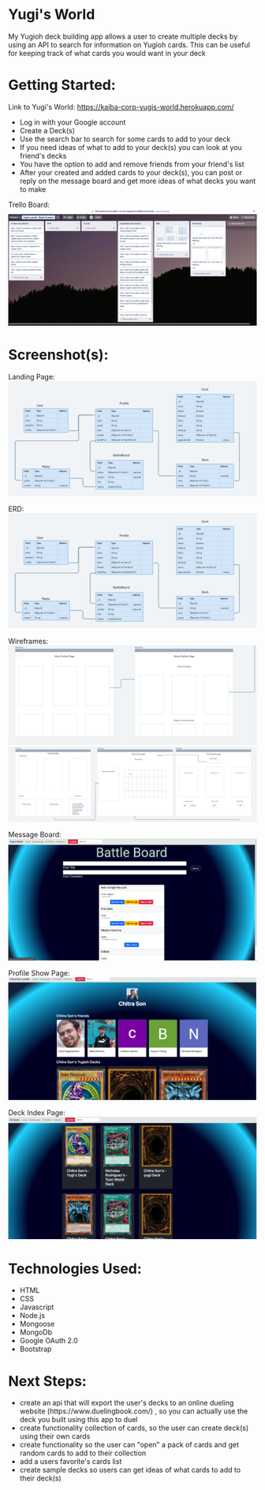 
<h1>Yugi's World </h1>

My Yugioh deck building app allows a user to create multiple decks by using an API to search for information on Yugioh cards. This can be useful for keeping track of what cards you would want in your deck

<h1>Getting Started: </h1>

Link to Yugi's World: <a>https://kaiba-corp-yugis-world.herokuapp.com/</a>
<ul>
<li> Log in with your Google account </li>
<li> Create a Deck(s) </li>
<li> Use the search bar to search for some cards to add to your deck </li>
<li> If you need ideas of what to add to your deck(s) you can look at you friend's decks </li>
<li> You have the option to add and remove friends from your friend's list</li>
<li> After your created and added cards to your deck(s), you can post or reply on the message board and get more ideas of what decks you want to make</li>
</ul>

Trello Board:
<img src='./public/images/trello.png'>


<h1> Screenshot(s):</h1>
Landing Page:
<img src='./public/images/erd.png'>

ERD:
<img src='./public/images/erd.png'>

Wireframes:
<img src='./public/images/wireframe1.png'>
<img src='./public/images/wireframe2.png'>

Message Board:
<img src='./public/images/messageIndex.png'>

Profile Show Page:
<img src='./public/images/profileShow.png'>

Deck Index Page:
<img src='./public/images/deckIndex.png'>

<h1> Technologies Used:</h1>
<ul>
<li>HTML</li>
<li>CSS</li>
<li>Javascript</li>
<li>Node.js</li>
<li>Mongoose</li>
<li>MongoDb</li>
<li>Google OAuth 2.0</li>
<li>Bootstrap </li>
</ul>

<h1> Next Steps:</h1>
<ul>
<li>create an api that will export the user's decks to an online dueling website (<a>https://www.duelingbook.com/</a>) , so you can actually use the deck you built using this app to duel</li>
<li>create functionality collection of cards, so the user can create deck(s) using their own cards</li>
<li>create functionality so the user can "open" a pack of cards and get random cards to add to their collection</li>
<li>add a users favorite's cards list</li>
<li>create sample decks so users can get ideas of what cards to add to their deck(s)</li>
</ul>